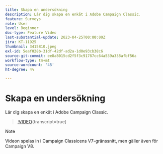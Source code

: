 ```yaml
---
title: Skapa en undersökning
description: Lär dig skapa en enkät i Adobe Campaign Classic.
feature: Surveys
role: User
level: Beginner
doc-type: Feature Video
last-substantial-update: 2023-04-25T00:00:00Z
jira: KT-11925
thumbnail: 3415810.jpeg
exl-id: 5eaf028b-31df-42df-ad2a-1d0e93cb38c6
source-git-commit: ee8a8015cd2f5f3c91787cc64a539a338afbf56a
workflow-type: tm+mt
source-wordcount: '45'
ht-degree: 4%

---
```


# Skapa en undersökning

Lär dig skapa en enkät i Adobe Campaign Classic.

>[!VIDEO](https://video.tv.adobe.com/v/3448077/?learn=on&captions=swe){transcript=true}

>[!NOTE]
>Videon spelas in i Campaign Classicens V7-gränssnitt, men gäller även för Campaign V8.
